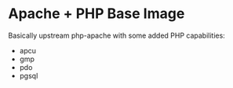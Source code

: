 # Apache + PHP Base Image
Basically upstream php-apache with some added PHP capabilities:

* apcu
* gmp
* pdo
* pgsql
